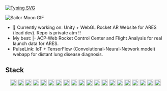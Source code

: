 [![Typing SVG](https://readme-typing-svg.demolab.com?font=Press+Start+2P&size=15&duration=3000&pause=1000&color=E8AFF7&center=true&repeat=false&width=435&lines=Lukewarm+welcome+from+Val+%E2%99%A1%E2%99%A1%E2%99%A1)](https://git.io/typing-svg)

![Sailor Moon GIF](https://i.pinimg.com/originals/b9/34/df/b934df3961e1db619bf0c7f20eb8cc6b.gif)

- 🔭 Currently working on: Unity + WebGL Rocket AR Website for ARES (lead dev). Repo is private atm !!
- My best: 
|- ACP-Web Rocket Control Center and Flight Analysis for real launch data for ARES.
 - PulseLink: IoT + TensorFlow (Convolutional-Neural-Network model) webapp for distant lung disease diagnosis.

## Stack
<div align="center">
	<code><img width="20" src="https://raw.githubusercontent.com/marwin1991/profile-technology-icons/refs/heads/main/icons/websocket.png" alt="websocket" title="websocket"/></code>
	<code><img width="20" src="https://raw.githubusercontent.com/marwin1991/profile-technology-icons/refs/heads/main/icons/rest.png" alt="REST" title="REST"/></code>
	<code><img width="20" src="https://raw.githubusercontent.com/marwin1991/profile-technology-icons/refs/heads/main/icons/git.png" alt="Git" title="Git"/></code>
	<code><img width="20" src="https://raw.githubusercontent.com/marwin1991/profile-technology-icons/refs/heads/main/icons/postman.png" alt="Postman" title="Postman"/></code>
	<code><img width="20" src="https://raw.githubusercontent.com/marwin1991/profile-technology-icons/refs/heads/main/icons/tailwind_css.png" alt="Tailwind CSS" title="Tailwind CSS"/></code>
	<code><img width="20" src="https://raw.githubusercontent.com/marwin1991/profile-technology-icons/refs/heads/main/icons/figma.png" alt="Figma" title="Figma"/></code>
	<code><img width="20" src="https://raw.githubusercontent.com/marwin1991/profile-technology-icons/refs/heads/main/icons/javascript.png" alt="JavaScript" title="JavaScript"/></code>
	<code><img width="20" src="https://raw.githubusercontent.com/marwin1991/profile-technology-icons/refs/heads/main/icons/react.png" alt="React" title="React"/></code>
	<code><img width="20" src="https://raw.githubusercontent.com/marwin1991/profile-technology-icons/refs/heads/main/icons/node_js.png" alt="Node.js" title="Node.js"/></code>
	<code><img width="20" src="https://raw.githubusercontent.com/marwin1991/profile-technology-icons/refs/heads/main/icons/express.png" alt="Express" title="Express"/></code>
	<code><img width="20" src="https://raw.githubusercontent.com/marwin1991/profile-technology-icons/refs/heads/main/icons/vite.png" alt="Vite" title="Vite"/></code>
	<code><img width="20" src="https://raw.githubusercontent.com/marwin1991/profile-technology-icons/refs/heads/main/icons/c.png" alt="C" title="C"/></code>
	<code><img width="20" src="https://raw.githubusercontent.com/marwin1991/profile-technology-icons/refs/heads/main/icons/c%23.png" alt="C#" title="C#"/></code>
	<code><img width="20" src="https://raw.githubusercontent.com/marwin1991/profile-technology-icons/refs/heads/main/icons/python.png" alt="Python" title="Python"/></code>
	<code><img width="20" src="https://raw.githubusercontent.com/marwin1991/profile-technology-icons/refs/heads/main/icons/fastapi.png" alt="FastAPI" title="FastAPI"/></code>
	<code><img width="20" src="https://raw.githubusercontent.com/marwin1991/profile-technology-icons/refs/heads/main/icons/mongodb.png" alt="mongoDB" title="mongoDB"/></code>
	<code><img width="20" src="https://raw.githubusercontent.com/marwin1991/profile-technology-icons/refs/heads/main/icons/tensorflow.png" alt="TensorFlow" title="TensorFlow"/></code>
	<code><img width="20" src="https://raw.githubusercontent.com/marwin1991/profile-technology-icons/refs/heads/main/icons/unity.png" alt="Unity" title="Unity"/></code>
	<code><img width="20" src="https://raw.githubusercontent.com/marwin1991/profile-technology-icons/refs/heads/main/icons/mqtt.png" alt="MQTT" title="MQTT"/></code>
	<code><img width="20" src="https://raw.githubusercontent.com/marwin1991/profile-technology-icons/refs/heads/main/icons/mosquitto.png" alt="Mosquitto" title="Mosquitto"/></code>
</div>
<!--
**Tran-Ha-My/Tran-Ha-My** is a ✨ _special_ ✨ repository because its `README.md` (this file) appears on your GitHub profile.

Here are some ideas to get you started:

- 🔭 I’m currently working on ...
- 🌱 I’m currently learning ...
- 👯 I’m looking to collaborate on ...
- 🤔 I’m looking for help with ...
- 💬 Ask me about ...
- 📫 How to reach me: ...
- 😄 Pronouns: ...
- ⚡ Fun fact: ...
-->
